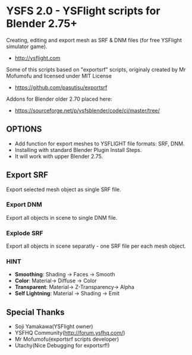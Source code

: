 # YSFS 2.0 - YSFlight scripts for Blender 2.75+
Creating, editing and export mesh as SRF & DNM files (for free YSFlight simulator game).
* http://ysflight.com

Some of this scripts based on "exportsrf" scripts, originaly created by Mr Mofumofu and licensed under MIT License
* https://github.com/pasutisu/exportsrf

Addons for Blender older 2.70 placed here:
* https://sourceforge.net/p/ysfsblender/code/ci/master/tree/

## OPTIONS
* Add function for export meshes to YSFLIGHT file formats: SRF, DNM.
* Installing with standard Blender Plugin Install Steps.
* It will work with upper Blender 2.75.
## Export SRF
Export selected mesh object as single SRF file.

### Export DNM
Export all objects in scene to single DNM file.

### Explode SRF
Export all objects in scene separatly - one SRF file per each mesh object. 

### HINT
* **Smoothing**: Shading -> Faces -> Smooth
* **Color**: Material-> Diffuse -> Color
* **Transparent**: Material-> Z-Transparency-> Alpha
* **Self Lightning**: Material -> Shading -> Emit

## Special Thanks
* Soji Yamakawa(YSFlight owner)
* YSFHQ Community(http://forum.ysfhq.com/)
* Mr Mofumofu(exportsrf scripts developer)
* Utachy(Nice Debugging for exportsrf!)
